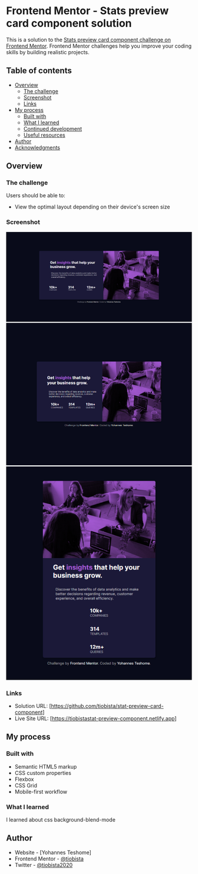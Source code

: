# Frontend Mentor - Stats preview card component solution

This is a solution to the [Stats preview card component challenge on Frontend Mentor](https://www.frontendmentor.io/challenges/stats-preview-card-component-8JqbgoU62). Frontend Mentor challenges help you improve your coding skills by building realistic projects.

## Table of contents

- [Overview](#overview)
  - [The challenge](#the-challenge)
  - [Screenshot](#screenshot)
  - [Links](#links)
- [My process](#my-process)
  - [Built with](#built-with)
  - [What I learned](#what-i-learned)
  - [Continued development](#continued-development)
  - [Useful resources](#useful-resources)
- [Author](#author)
- [Acknowledgments](#acknowledgments)

## Overview

### The challenge

Users should be able to:

- View the optimal layout depending on their device's screen size

### Screenshot

![](ScreenShot/Screenshot_2022-12-09%20Frontend%20Mentor%20Stats%20preview%20card%20component.png)
![](<ScreenShot/Screenshot_2022-12-09%20Frontend%20Mentor%20Stats%20preview%20card%20component(1).png>)
![](<ScreenShot/Screenshot_2022-12-09%20Frontend%20Mentor%20Stats%20preview%20card%20component(2).png>)

### Links

- Solution URL: [https://github.com/tiobista/stat-preview-card-component]
- Live Site URL: [https://tiobistastat-preview-component.netlify.app]

## My process

### Built with

- Semantic HTML5 markup
- CSS custom properties
- Flexbox
- CSS Grid
- Mobile-first workflow

### What I learned

I learned about css background-blend-mode

## Author

- Website - [Yohannes Teshome]
- Frontend Mentor - [@tiobista](https://www.frontendmentor.io/profile/tiobista)
- Twitter - [@tiobista2020](https://www.twitter.com/tiobista2020)
